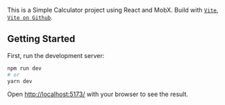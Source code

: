This is a Simple Calculator project using React and MobX.
Build with [`Vite`](https://vitejs.dev/), [`Vite on Github`](https://github.com/vitejs/vite).

## Getting Started

First, run the development server:

```bash
npm run dev
# or
yarn dev
```

Open [http://localhost:5173/](http://localhost:5173/) with your browser to see the result.
